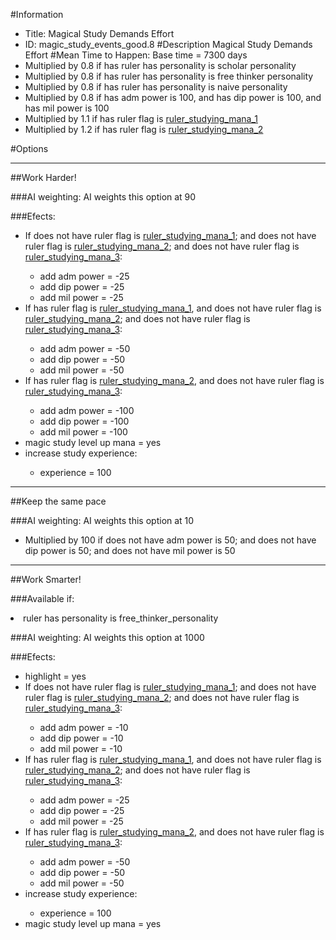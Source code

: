 #Information
 - Title: Magical Study Demands Effort
 - ID: magic_study_events_good.8
#Description
Magical Study Demands Effort
#Mean Time to Happen:
Base time = 7300 days
 - Multiplied by 0.8 if has ruler has personality is scholar personality
 - Multiplied by 0.8 if has ruler has personality is free thinker personality
 - Multiplied by 0.8 if has ruler has personality is naive personality
 - Multiplied by 0.8 if has adm power is 100, and has dip power is 100, and has mil power is 100
 - Multiplied by 1.1 if has ruler flag is [ruler_studying_mana_1](../flags/ruler_studying_mana_1.md)
 - Multiplied by 1.2 if has ruler flag is [ruler_studying_mana_2](../flags/ruler_studying_mana_2.md)

#Options

___
##Work Harder!

###AI weighting:
AI weights this option at 90


###Efects:<ul><li>If does not have ruler flag is [ruler_studying_mana_1](../flags/ruler_studying_mana_1.md); and does not have ruler flag is [ruler_studying_mana_2](../flags/ruler_studying_mana_2.md); and does not have ruler flag is [ruler_studying_mana_3](../flags/ruler_studying_mana_3.md):</li><ul><li>add adm power = -25</li><li>add dip power = -25</li><li>add mil power = -25</li></ul><li>If has ruler flag is [ruler_studying_mana_1](../flags/ruler_studying_mana_1.md), and does not have ruler flag is [ruler_studying_mana_2](../flags/ruler_studying_mana_2.md); and does not have ruler flag is [ruler_studying_mana_3](../flags/ruler_studying_mana_3.md):</li><ul><li>add adm power = -50</li><li>add dip power = -50</li><li>add mil power = -50</li></ul><li>If has ruler flag is [ruler_studying_mana_2](../flags/ruler_studying_mana_2.md), and does not have ruler flag is [ruler_studying_mana_3](../flags/ruler_studying_mana_3.md):</li><ul><li>add adm power = -100</li><li>add dip power = -100</li><li>add mil power = -100</li></ul><li>magic study level up mana = yes</li><li>increase study experience:</li><ul><li>experience = 100</li></ul></ul>

___
##Keep the same pace

###AI weighting:
AI weights this option at 10
 - Multiplied by 100 if does not have adm power is 50; and does not have dip power is 50; and does not have mil power is 50


___
##Work Smarter!

###Available if:
<li>ruler has personality is free_thinker_personality</li>

###AI weighting:
AI weights this option at 1000


###Efects:<ul><li>highlight = yes</li><li>If does not have ruler flag is [ruler_studying_mana_1](../flags/ruler_studying_mana_1.md); and does not have ruler flag is [ruler_studying_mana_2](../flags/ruler_studying_mana_2.md); and does not have ruler flag is [ruler_studying_mana_3](../flags/ruler_studying_mana_3.md):</li><ul><li>add adm power = -10</li><li>add dip power = -10</li><li>add mil power = -10</li></ul><li>If has ruler flag is [ruler_studying_mana_1](../flags/ruler_studying_mana_1.md), and does not have ruler flag is [ruler_studying_mana_2](../flags/ruler_studying_mana_2.md); and does not have ruler flag is [ruler_studying_mana_3](../flags/ruler_studying_mana_3.md):</li><ul><li>add adm power = -25</li><li>add dip power = -25</li><li>add mil power = -25</li></ul><li>If has ruler flag is [ruler_studying_mana_2](../flags/ruler_studying_mana_2.md), and does not have ruler flag is [ruler_studying_mana_3](../flags/ruler_studying_mana_3.md):</li><ul><li>add adm power = -50</li><li>add dip power = -50</li><li>add mil power = -50</li></ul><li>increase study experience:</li><ul><li>experience = 100</li></ul><li>magic study level up mana = yes</li></ul>
